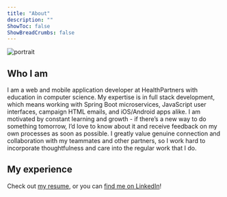 ```yaml
---
title: "About"
description: ""
ShowToc: false
ShowBreadCrumbs: false
---
```

![portrait](/images/portrait.JPG/)

## Who I am

I am a web and mobile application developer at HealthPartners with education in computer science. My expertise is in full stack development, which means working with Spring Boot microservices, JavaScript user interfaces, campaign HTML emails, and iOS/Android apps alike. I am motivated by constant learning and growth - if there’s a new way to do something tomorrow, I’d love to know about it and receive feedback on my own processes as soon as possible. I greatly value genuine connection and collaboration with my teammates and other partners, so I work hard to incorporate thoughtfulness and care into the regular work that I do.

## My experience

Check out [my resume](/docs/resume-2022.pdf), or you can [find me on LinkedIn](https://linkedin.com/in/ben-basten-8a1213158)!